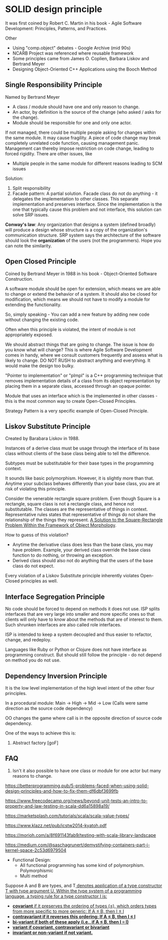 # SOLID design principle

It was first coined by Robert C. Martin in his book - Agile Software Development: Principles, Patterns, and Practices.

Other 
* Using "comp.object" debates - Google Archive (mid 90s)
* NCARB Project was referenced where reusable framework
* Some principles came from James O. Coplien, Barbara Liskov and Bertrand Meyer
* Designing Object-Oriented C++ Applications using the Booch Method

## Single Responsibility Principle
Named by Bertrand Meyer

* A class / module should have one and only reason to change.
* An actor, by definition is the source of the change (who asked / asks for the change).
* Module should be responsible for one and only one actor.

If not managed, there could be multiple people asking for changes within the same module. It may cause fragility. A piece of code change may break completely unrelated code function, causing management panic. Management can thereby impose restriction on code change, leading to forced rigidity. There are other issues, like
* Multiple people in the same module for different reasons leading to SCM issues

Solution:
1. Split responsibility
2. Facade pattern: A partial solution. Facade class do not do anything - it delegates the implementation to other classes. This separate implementation and preserves interface. Since the implementation is the one that typically cause this problem and not interface, this solution can solve SRP issues.

**Conway's law**: Any organization that designs a system (defined broadly) will produce a design whose structure is a copy of the organization's communication structure. SRP system says the architecture of the software should look the **organization** of the users (not the programmers). Hope you can note the similarity.


## Open Closed Principle
Coined by Bertrand Meyer in 1988 in his book - Object-Oriented Software Construction.

A software module should be open for extension, which means we are able to change or extend the behavior of a system. It should also be closed for modification, which means we should not have to modify a module for extending the functionality.

So, simply speaking - You can add a new feature by adding new code without changing the existing code.

Often when this principle is violated, the intent of module is not appropriately exposed.

We should abstract things that are going to change. The issue is how do you know what will change? This is where Agile Software Development comes in handy, where we consult customers frequently and assess what is likely to change. DO NOT RUSH to abstract anything and everything. It would make the design too bulky.

"Pointer to implementation" or "pImpl" is a C++ programming technique that removes implementation details of a class from its object representation by placing them in a separate class, accessed through an opaque pointer.

Module that uses an interface which is the implemented in other classes - this is the most common way to create Open-Closed Principles.

Strategy Pattern is a very specific example of Open-Closed Principle.

## Liskov Substitute Principle
Created by Barabara Liskov in 1988.

Instances of a derive class must be usage through the interface of its base class without clients of the base class being able to tell the difference.

Subtypes must be substitutable for their base types in the programming context.

It sounds like basic polymorphism. However, it is slightly more than that. Anytime your subclass behaves differently than your base class, you are at risk of violating this principle.

Consider the venerable rectangle square problem. Even though Square is a rectangle, square class is not a rectangle class, and hence not substitutable. The classes are the representative of things in context. Representative rules states that representative of things do not share the relationship of the things they represent. [A Solution to the Square-Rectangle Problem Within the Framework of Object Morphology](https://aip.vse.cz/pdfs/aip/2016/01/03.pdf). 

How to guess of this violation?
* Anytime the derivative class does less than the base class, you may have problem. Example, your derived class override the base class function to do nothing, or throwing an exception.
* Derived class should also not do anything that the users of the base class do not expect.

Every violation of a Liskov Substitute principle inherently violates Open-Closed principles as well.

## Interface Segregation Principle
No code should be forced to depend on methods it does not use. ISP splits interfaces that are very large into smaller and more specific ones so that clients will only have to know about the methods that are of interest to them. Such shrunken interfaces are also called role interfaces. 

ISP is intended to keep a system decoupled and thus easier to refactor, change, and redeploy.

Languages like Ruby or Python or Clojure does not have interface as programming construct. But should still follow the principle - do not depend on method you do not use.

## Dependency Inversion Principle
It is the low level implementation of the high level intent of the other four principles.

In a procedural module: Main -> High -> Mid -> Low (Calls were same direction as the source code dependency)

OO changes the game where call is in the opposite direction of source code dependency.

One of the ways to achieve this is:
1. Abstract factory [goF]

## FAQ
1. Isn't it also possible to have one class or module for one actor but many reasons to change.

https://betterprogramming.pub/5-problems-faced-when-using-solid-design-principles-and-how-to-fix-them-df6dbf3699fb

https://www.freecodecamp.org/news/beyond-unit-tests-an-intro-to-property-and-law-testing-in-scala-dd6a15898a19/

https://marketsplash.com/tutorials/scala/scala-value-types/

https://www.klazz.net/pub/icstw2014-kyatoh.pdf

https://morioh.com/a/8f691143fab9/testing-with-scala-library-landscape

https://medium.com/@saschagrunert/demystifying-containers-part-i-kernel-space-2c53d6979504

* Functional Design:
  * All functional programming has some kind of polymorphism. Polymorphismic
  * Multi method

Suppose A and B are types, and T<U> denotes application of a type constructor T with type argument U. Within the type system of a programming language, a typing rule for a type constructor I is:
* **covariant** if it preserves the ordering of types (≤), which orders types from more specific to more generic: If A ≤ B, then I<A> ≤ I<B>
* **contravariant** if it reverses this ordering: If A ≤ B, then I<B> ≤ I<A> 
* **bi-variant** if both of these apply (i.e., if A ≤ B, then I<A> ≡ I<B>)
* **variant** if **covariant**, **contravariant** or **bivariant**
* **invariant** or **non-variant** if not variant.